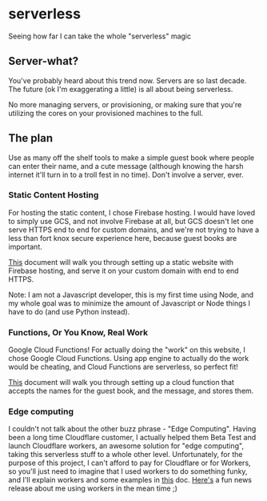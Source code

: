 # serverless
Seeing how far I can take the whole "serverless" magic

## Server-what?
You've probably heard about this trend now. Servers are so last decade. The
future (ok I'm exaggerating a little) is all about being serverless.

No more managing servers, or provisioning, or making sure that you're utilizing
the cores on your provisioned machines to the full.

## The plan

Use as many off the shelf tools to make a simple guest book where people can
enter their name, and a cute message (although knowing the harsh internet it'll
turn in to a troll fest in no time). Don't involve a server, ever.

### Static Content Hosting
For hosting the static content, I chose Firebase hosting. I would have loved
to simply use GCS, and not involve Firebase at all, but GCS doesn't let one
serve HTTPS end to end for custom domains, and we're not trying to have a less
than fort knox secure experience here, because guest books are important.

[This](./doc/firebase.md) document will walk you through setting up a static website with
Firebase hosting, and serve it on your custom domain with end to end HTTPS.

Note: I am not a Javascript developer, this is my first time using Node, and
my whole goal was to minimize the amount of Javascript or Node things I have to
do (and use Python instead).

### Functions, Or You Know, Real Work
Google Cloud Functions! For actually doing the "work" on this website, I chose
Google Cloud Functions. Using app engine to actually do the work would be
cheating, and Cloud Functions are serverless, so perfect fit!

[This](bar) document will walk you through setting up a cloud function that
accepts the names for the guest book, and the message, and stores them.

### Edge computing
I couldn't not talk about the other buzz phrase - "Edge Computing". Having been
a long time Cloudflare customer, I actually helped them Beta Test and launch
Cloudflare workers, an awesome solution for "edge computing", taking this serverless
stuff to a whole other level. Unfortunately, for the purpose of this project,
I can't afford to pay for Cloudflare or for Workers, so you'll just need to imagine
that I used workers to do something funky, and I'll explain workers and some
examples in [this](bleh) doc.
[Here's](https://globenewswire.com/news-release/2018/03/13/1421367/0/en/Cloudflare-Workers-Opens-Edge-Computing-to-Everyone.html) a fun news release about me using workers in the mean time ;)
